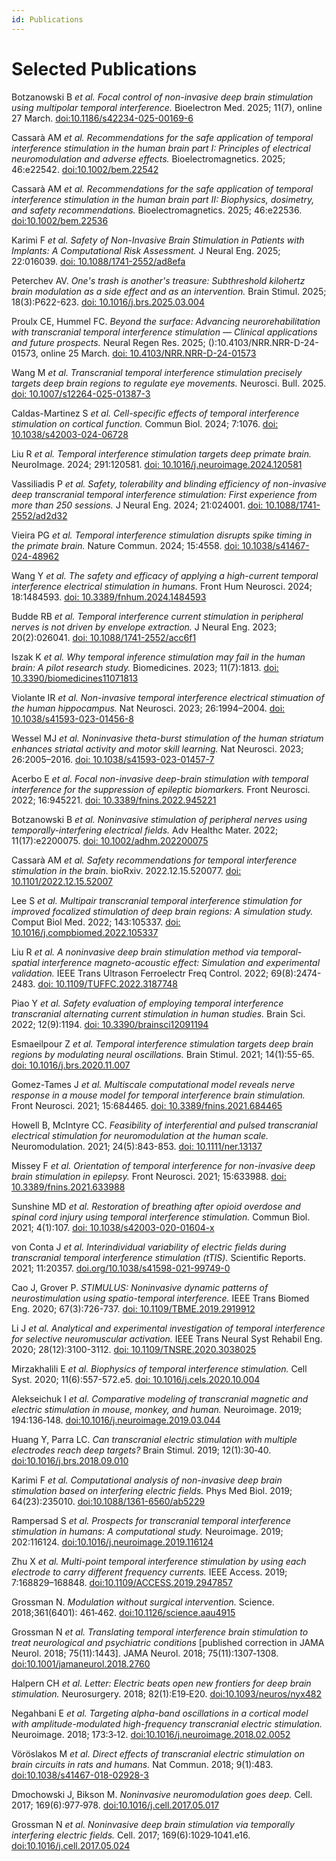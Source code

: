 ```yaml
---
id: Publications
---
```

# Selected Publications

Botzanowski B *et al. Focal control of non-invasive deep brain stimulation using multipolar temporal interference.* Bioelectron Med. 2025; 11(7), online 27 March. [doi:10.1186/s42234-025-00169-6](https://bioelecmed.biomedcentral.com/articles/10.1186/s42234-025-00169-6)

Cassarà AM *et al. Recommendations for the safe application of temporal interference stimulation in the human brain part I: Principles of electrical neuromodulation and adverse effects.* Bioelectromagnetics. 2025; 46:e22542. [doi:10.1002/bem.22542](https://onlinelibrary.wiley.com/doi/full/10.1002/bem.22542)

Cassarà AM *et al. Recommendations for the safe application of temporal interference stimulation in the human brain part II: Biophysics, dosimetry, and safety recommendations.* Bioelectromagnetics. 2025; 46:e22536. [doi:10.1002/bem.22536](https://onlinelibrary.wiley.com/doi/10.1002/bem.22536)

Karimi F *et al. Safety of Non-Invasive Brain Stimulation in Patients with Implants: A Computational Risk Assessment.* J Neural Eng. 2025; 22:016039. [doi: 10.1088/1741-2552/ad8efa](https://iopscience.iop.org/article/10.1088/1741-2552/ad8efa)

Peterchev AV. *One's trash is another's treasure: Subthreshold kilohertz brain modulation as a side effect and as an intervention.* Brain Stimul. 2025; 18(3):P622-623. [doi: 10.1016/j.brs.2025.03.004](https://www.brainstimjrnl.com/article/S1935-861X(25)00057-9/fulltext)

Proulx CE, Hummel FC. *Beyond the surface: Advancing neurorehabilitation with transcranial temporal interference stimulation — Clinical applications and future prospects.* Neural Regen Res. 2025; ():10.4103/NRR.NRR-D-24-01573, online 25 March. [doi: 10.4103/NRR.NRR-D-24-01573](https://journals.lww.com/nrronline/citation/9900/beyond_the_surface__advancing_neurorehabilitation.775.aspx)

Wang M *et al. Transcranial temporal interference stimulation precisely targets deep brain regions to regulate eye movements.* Neurosci. Bull. 2025. [doi: 10.1007/s12264-025-01387-3](https://link.springer.com/article/10.1007/s12264-025-01387-3)

Caldas-Martinez S *et al. Cell-specific effects of temporal interference stimulation on cortical function.* Commun Biol. 2024; 7:1076. [doi: 10.1038/s42003-024-06728](https://www.nature.com/articles/s42003-024-06728-y)

Liu R *et al. Temporal interference stimulation targets deep primate brain.* NeuroImage. 2024; 291:120581. [doi: 10.1016/j.neuroimage.2024.120581](https://www.sciencedirect.com/science/article/pii/S1053811924000764)

Vassiliadis P *et al. Safety, tolerability and blinding efficiency of non-invasive deep transcranial temporal interference stimulation: First experience from more than 250 sessions.* J Neural Eng. 2024; 21:024001. [doi: 10.1088/1741-2552/ad2d32](https://iopscience.iop.org/article/10.1088/1741-2552/ad2d32)

Vieira PG *et al. Temporal interference stimulation disrupts spike timing in the primate brain.* Nature Commun. 2024; 15:4558. [doi: 10.1038/s41467-024-48962](https://www.nature.com/articles/s41467-024-48962-2)

Wang Y *et al. The safety and efficacy of applying a high-current temporal interference electrical stimulation in humans.* Front Hum Neurosci. 2024; 18:1484593. [doi: 10.3389/fnhum.2024.1484593](https://www.frontiersin.org/journals/human-neuroscience/articles/10.3389/fnhum.2024.1484593/full)

Budde RB *et al. Temporal interference current stimulation in peripheral nerves is not driven by envelope extraction.* J Neural Eng. 2023; 20(2):026041. [doi: 10.1088/1741-2552/acc6f1](https://iopscience.iop.org/article/10.1088/1741-2552/acc6f1/meta)

Iszak K *et al. Why temporal inference stimulation may fail in the human brain: A pilot research study.* Biomedicines. 2023; 11(7):1813. [doi: 10.3390/biomedicines11071813](https://www.mdpi.com/2227-9059/11/7/1813)

Violante IR *et al. Non-invasive temporal interference electrical stimuation of the human hippocampus.* Nat Neurosci. 2023; 26:1994–2004. [doi: 10.1038/s41593-023-01456-8](https://www.nature.com/articles/s41593-023-01456-8)

Wessel MJ *et al. Noninvasive theta-burst stimulation of the human striatum enhances striatal activity and motor skill learning.* Nat Neurosci. 2023; 26:2005–2016. [doi: 10.1038/s41593-023-01457-7](https://www.nature.com/articles/s41593-023-01457-7)

Acerbo E *et al. Focal non-invasive deep-brain stimulation with temporal interference for the suppression of epileptic biomarkers.* Front Neurosci. 2022; 16:945221. [doi: 10.3389/fnins.2022.945221](https://www.frontiersin.org/journals/neuroscience/articles/10.3389/fnins.2022.945221/full)

Botzanowski B *et al. Noninvasive stimulation of peripheral nerves using temporally-interfering electrical fields.* Adv Healthc Mater. 2022; 11(17):e2200075. [doi: 10.1002/adhm.202200075](https://onlinelibrary.wiley.com/doi/full/10.1002/adhm.202200075)

Cassarà AM *et al. Safety recommendations for temporal interference stimulation in the brain.* bioRxiv. 2022.12.15.520077. [doi: 10.1101/2022.12.15.52007](https://www.biorxiv.org/content/10.1101/2022.12.15.520077v2)

Lee S *et al. Multipair transcranial temporal interference stimulation for improved focalized stimulation of deep brain regions: A simulation study.* Comput Biol Med. 2022; 143:105337. [doi: 10.1016/j.compbiomed.2022.105337](https://www.sciencedirect.com/science/article/abs/pii/S0010482522001299?via%3Dihub)

Liu R *et al. A noninvasive deep brain stimulation method via temporal-spatial interference magneto-acoustic effect: Simulation and experimental validation.* IEEE Trans Ultrason Ferroelectr Freq Control. 2022; 69(8):2474-2483. [doi: 10.1109/TUFFC.2022.3187748](https://ieeexplore.ieee.org/document/9812716)

Piao Y *et al. Safety evaluation of employing temporal interference transcranial alternating current stimulation in human studies.* Brain Sci. 2022; 12(9):1194. [doi: 10.3390/brainsci12091194](https://www.mdpi.com/2076-3425/12/9/1194)

Esmaeilpour Z *et al. Temporal interference stimulation targets deep brain regions by modulating neural oscillations.* Brain Stimul. 2021; 14(1):55-65. [doi: 10.1016/j.brs.2020.11.007](https://www.brainstimjrnl.com/article/S1935-861X(20)30290-4/fulltext)

Gomez-Tames J *et al. Multiscale computational model reveals nerve response in a mouse model for temporal interference brain stimulation.* Front Neurosci. 2021; 15:684465. [doi: 10.3389/fnins.2021.684465](https://www.frontiersin.org/journals/neuroscience/articles/10.3389/fnins.2021.684465/full)

Howell B, McIntyre CC. *Feasibility of interferential and pulsed transcranial electrical stimulation for neuromodulation at the human scale.* Neuromodulation. 2021; 24(5):843-853. [doi: 10.1111/ner.13137](https://www.neuromodulationjournal.org/article/S1094-7159(21)06186-9/abstract)

Missey F *et al. Orientation of temporal interference for non-invasive deep brain stimulation in epilepsy.* Front Neurosci. 2021; 15:633988. [doi: 10.3389/fnins.2021.633988](https://www.frontiersin.org/journals/neuroscience/articles/10.3389/fnins.2021.633988/full)

Sunshine MD *et al. Restoration of breathing after opioid overdose and spinal cord injury using temporal interference stimulation.* Commun Biol. 2021; 4(1):107. [doi: 10.1038/s42003-020-01604-x](https://www.nature.com/articles/s42003-020-01604-x)

von Conta J *et al. Interindividual variability of electric fields during transcranial temporal interference stimulation (tTIS).* Scientific Reports. 2021; 11:20357. [doi.org/10.1038/s41598-021-99749-0](https://www.nature.com/articles/s41598-021-99749-0)

Cao J, Grover P. *STIMULUS: Noninvasive dynamic patterns of neurostimulation using spatio-temporal interference.* IEEE Trans Biomed Eng. 2020; 67(3):726-737. [doi: 10.1109/TBME.2019.2919912](https://ieeexplore.ieee.org/document/8726149)

Li J *et al. Analytical and experimental investigation of temporal interference for selective neuromuscular activation.* IEEE Trans Neural Syst Rehabil Eng. 2020; 28(12):3100-3112. [doi: 10.1109/TNSRE.2020.3038025](https://ieeexplore.ieee.org/document/9259118)

Mirzakhalili E *et al. Biophysics of temporal interference stimulation.* Cell Syst. 2020; 11(6):557-572.e5. [doi: 10.1016/j.cels.2020.10.004](https://www.sciencedirect.com/science/article/pii/S2405471220303720)

Alekseichuk I *et al. Comparative modeling of transcranial magnetic and electric stimulation in mouse, monkey, and human.* Neuroimage. 2019; 194:136‐148. [doi:10.1016/j.neuroimage.2019.03.044](https://www.sciencedirect.com/science/article/abs/pii/S1053811919302320?via%3Dihub/)

Huang Y, Parra LC. *Can transcranial electric stimulation with multiple electrodes reach deep targets?* Brain Stimul. 2019; 12(1):30‐40. [doi:10.1016/j.brs.2018.09.010](https://www.brainstimjrnl.com/article/S1935-861X(18)30312-7/abstract)

Karimi F *et al. Computational analysis of non-invasive deep brain stimulation based on interfering electric fields.* Phys Med Biol. 2019; 64(23):235010. [doi:10.1088/1361-6560/ab5229](https://iopscience.iop.org/article/10.1088/1361-6560/ab5229)

Rampersad S *et al. Prospects for transcranial temporal interference stimulation in humans: A computational study.* Neuroimage. 2019; 202:116124. [doi:10.1016/j.neuroimage.2019.116124](https://www.sciencedirect.com/science/article/abs/pii/S1053811919307153?via%3Dihub/)

Zhu X *et al. Multi-point temporal interference stimulation by using each electrode to carry different frequency currents.* IEEE Access. 2019; 7:168829–168848. [doi:10.1109/ACCESS.2019.2947857](https://ieeexplore.ieee.org/document/8871184)

Grossman N. *Modulation without surgical intervention.* Science. 2018;361(6401): 461‐462. [doi:10.1126/science.aau4915](https://www.science.org/doi/10.1126/science.aau4915)

Grossman N *et al. Translating temporal interference brain stimulation to treat neurological and psychiatric conditions* [published correction in JAMA Neurol. 2018; 75(11):1443]. JAMA Neurol. 2018; 75(11):1307‐1308. [doi:10.1001/jamaneurol.2018.2760](https://jamanetwork.com/journals/jamaneurology/article-abstract/2702591/)

Halpern CH *et al. Letter: Electric beats open new frontiers for deep brain stimulation.* Neurosurgery. 2018; 82(1):E19‐E20. [doi:10.1093/neuros/nyx482](https://journals.lww.com/neurosurgery/Fulltext/2018/01000/Letter__Electric_Beats_Open_New_Frontiers_for_Deep.28.aspx)

Negahbani E *et al. Targeting alpha-band oscillations in a cortical model with amplitude-modulated high-frequency transcranial electric stimulation.* Neuroimage. 2018; 173:3‐12. [doi:10.1016/j.neuroimage.2018.02.0052](https://www.sciencedirect.com/science/article/abs/pii/S1053811918300934?via%3Dihub/)

Vöröslakos M *et al. Direct effects of transcranial electric stimulation on brain circuits in rats and humans.* Nat Commun. 2018; 9(1):483. [doi:10.1038/s41467-018-02928-3](https://www.nature.com/articles/s41467-018-02928-3)

Dmochowski J, Bikson M. *Noninvasive neuromodulation goes deep.* Cell. 2017; 169(6):977‐978. [doi:10.1016/j.cell.2017.05.017](https://www.cell.com/cell/fulltext/S0092-8674(17)30577-9?_returnURL=https%3A%2F%2Flinkinghub.elsevier.com%2Fretrieve%2Fpii%2FS0092867417305779%3Fshowall%3Dtrue/)

Grossman N *et al. Noninvasive deep brain stimulation via temporally interfering electric fields.* Cell. 2017; 169(6):1029‐1041.e16. [doi:10.1016/j.cell.2017.05.024](https://www.cell.com/cell/fulltext/S0092-8674(17)30584-6?_returnURL=https%3A%2F%2Flinkinghub.elsevier.com%2Fretrieve%2Fpii%2FS0092867417305846%3Fshowall%3Dtrue/)
